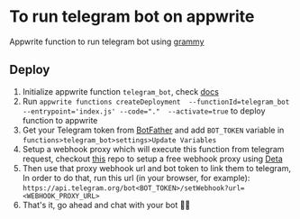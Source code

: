 # To run telegram bot on appwrite

Appwrite function to run telegram bot using [grammy](https://github.com/grammyjs/grammY)

## Deploy
1. Initialize appwrite function `telegram_bot`, check [docs](https://appwrite.io/docs/functions)
2. Run `appwrite functions createDeployment  --functionId=telegram_bot  --entrypoint='index.js' --code="."  --activate=true` to deploy function to appwrite
3. Get your Telegram token from [BotFather](https://t.me/BotFather) and add `BOT_TOKEN` variable in `functions>telegram_bot>settings>Update Variables`
4. Setup a webhook proxy which will execute this function from telegram request, checkout [this](https://github.com/rohitsangwan01/appwrite_webhook_deta) repo to setup a free webhook proxy using [Deta](https://deta.space/manual/introduction)
5. Then use that proxy webhook url and bot token to link them to telegram, In order to do that, run this url (in your browser, for example): `https://api.telegram.org/bot<BOT_TOKEN>/setWebhook?url=<WEBHOOK_PROXY_URL>`
6. That's it, go ahead and chat with your bot 🤖💬

